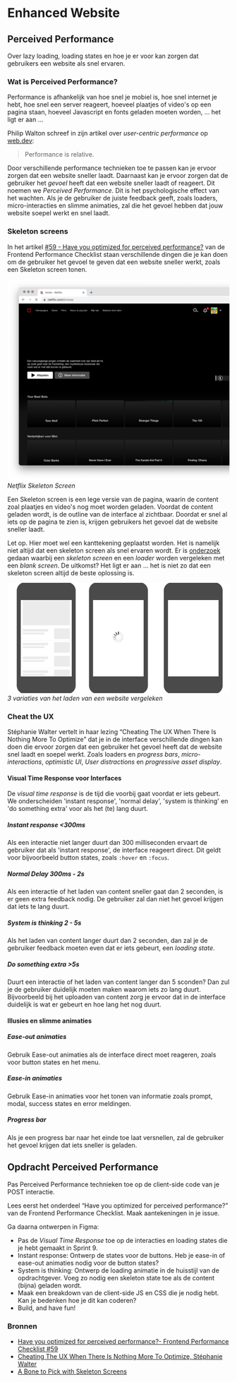 # Enhanced Website

## Perceived Performance 
Over lazy loading, loading states en hoe je er voor kan zorgen dat gebruikers een website als snel ervaren.

### Wat is Perceived Performance?

Performance is afhankelijk van hoe snel je mobiel is, hoe snel internet je hebt, hoe snel een server reageert, hoeveel plaatjes of video's op een pagina staan, hoeveel Javascript en fonts geladen moeten worden, ... het ligt er aan ...

Philip Walton schreef in zijn artikel over _user-centric performance_ op [web.dev](https://web.dev/articles/user-centric-performance-metrics):

> Performance is relative.

Door verschillende performance technieken toe te passen kan je ervoor zorgen dat een website sneller laadt. Daarnaast kan je ervoor zorgen dat de gebruiker het *gevoel* heeft dat een website sneller laadt of reageert. Dit noemen we _Perceived Performance_. Dit is het psychologische effect van het wachten. Als je de gebruiker de juiste feedback geeft, zoals loaders, micro-interacties en slimme animaties, zal die het gevoel hebben dat jouw website soepel werkt en snel laadt.

### Skeleton screens
In het artikel [#59 - Have you optimized for perceived performance?](https://www.smashingmagazine.com/2021/01/front-end-performance-2021-free-pdf-checklist/#59) van de Frontend Performance Checklist staan verschillende dingen die je kan doen om de gebruiker het gevoel te geven dat een website sneller werkt, zoals een Skeleton screen tonen.

![Netflix Skeleton Screen](netflix-skeleton.png) 
*Netflix Skeleton Screen*

Een Skeleton screen is een lege versie van de pagina, waarin de content zoal plaatjes en video's nog moet worden geladen. Voordat de content geladen wordt, is de outline van de interface al zichtbaar. 
Doordat er snel al iets op de pagina te zien is, krijgen gebruikers het gevoel dat de website sneller laadt.

Let op. Hier moet wel een kanttekening geplaatst worden. Het is namelijk niet altijd dat een skeleton screen als snel ervaren wordt. Er is [onderzoek](https://www.viget.com/articles/a-bone-to-pick-with-skeleton-screens/) gedaan waarbij een _skeleton screen_ en een _loader_ worden vergeleken met een _blank screen_. De uitkomst? Het ligt er aan ... het is niet zo dat een skeleton screen altijd de beste oplossing is.

![Netflix Skeleton Screen](test-all-three-variations.gif) 
*3 variaties van het laden van een website vergeleken*

### Cheat the UX
Stéphanie Walter vertelt in haar lezing “Cheating The UX When There Is Nothing More To Optimize” dat je in de interface verschillende dingen kan doen die ervoor zorgen dat een gebruiker het gevoel heeft dat de website snel laadt en soepel werkt. Zoals loaders en _progress bars_, _micro-interactions_, _optimistic UI_, _User distractions_ en _progressive asset display_.

#### Visual Time Response voor Interfaces
De _visual time response_ is de tijd die voorbij gaat voordat er iets gebeurt. We onderscheiden 'instant response', 'normal delay', 'system is thinking' en 'do something extra' voor als het (te) lang duurt.

##### Instant response <300ms
Als een interactie niet langer duurt dan 300 milliseconden ervaart de gebruiker dat als 'instant response', de interface reageert direct. Dit geldt voor bijvoorbeeld button states, zoals `:hover` en `:focus`. 

##### Normal Delay 300ms - 2s
Als een interactie of het laden van content sneller gaat dan 2 seconden, is er geen extra feedback nodig. De gebruiker zal dan niet het gevoel krijgen dat iets te lang duurt.

##### System is thinking 2 - 5s
Als het laden van content langer duurt dan 2 seconden, dan zal je de gebruiker feedback moeten even dat er iets gebeurt, een _loading state_.

##### Do something extra >5s
Duurt een interactie of het laden van content langer dan 5 sconden? Dan zul je de gebruiker duidelijk moeten maken waarom iets zo lang duurt. Bijvoorbeeld bij het uploaden van content zorg je ervoor dat in de interface duidelijk is wat er gebeurt en hoe lang het nog duurt.

#### Illusies en slimme animaties 

##### Ease-out animaties 
Gebruik Ease-out animaties als de interface direct moet reageren, zoals voor button states en het menu.

##### Ease-in animaties 
Gebruik Ease-in animaties voor het tonen van informatie zoals prompt, modal, success states en error meldingen.

##### Progress bar
Als je een progress bar naar het einde toe laat versnellen, zal de gebruiker het gevoel krijgen dat iets sneller is geladen.

## Opdracht Perceived Performance
Pas Perceived Performance technieken toe op de client-side code van je POST interactie.

Lees eerst het onderdeel “Have you optimized for perceived performance?” van de Frontend Performance Checklist. Maak aantekeningen in je issue.

Ga daarna ontwerpen in Figma:
- Pas de _Visual Time Response_ toe op de interacties en loading states die je hebt gemaakt in Sprint 9.
- Instant response: Ontwerp de states voor de buttons. Heb je ease-in of ease-out animaties nodig voor de button states?
- System is thinking: Ontwerp de loading animatie in de huisstijl van de opdrachtgever. Voeg zo nodig een skeleton state toe als de content (bijna) geladen wordt.
- Maak een breakdown van de client-side JS en CSS die je nodig hebt. Kan je bedenken hoe je dit kan coderen?
- Build, and have fun!

### Bronnen
- [Have you optimized for perceived performance?- Frontend Performance Checklist #59](https://www.smashingmagazine.com/2021/01/front-end-performance-2021-free-pdf-checklist/#59)
- [Cheating The UX When There Is Nothing More To Optimize, Stéphanie Walter](https://stephaniewalter.design/blog/cheating-ux-perceived-performance-and-user-experience/)
- [A Bone to Pick with Skeleton Screens](https://www.viget.com/articles/a-bone-to-pick-with-skeleton-screens/)
